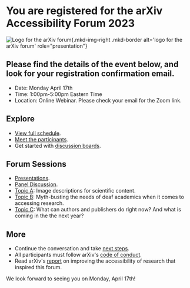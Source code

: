 # You are registered for the arXiv Accessibility Forum 2023

![Logo for the arXiv forum](../../assets/arxiv-lockup-forum-bgcolor.png){.mkd-img-right .mkd-border alt='logo for the arXiv forum' role="presentation"}

## Please find the details of the event below, and look for your registration confirmation email.

- Date: Monday April 17th
- Time: 1:00pm-5:00pm Eastern Time
- Location: Online Webinar. Please check your email for the Zoom link.

## Explore
- [View full schedule](schedule.md).
- [Meet the participants](participants.md).
- Get started with [discussion boards](getting-started.md).

## Forum Sessions
- [Presentations](presentations.md).
- [Panel Discussion](panel.md).
- [Topic A](alt-descriptions.md): Image descriptions for scientific content.
- [Topic B](mythbusting-deaf-needs.md): Myth-busting the needs of deaf academics when it comes to accessing research.
- [Topic C](authoring-and-publishing.md): What can authors and publishers do right now? And what is coming in the the next year?

## More
- Continue the conversation and take [next steps](next-steps.md).
- All participants must follow arXiv's [code of conduct](https://info.arxiv.org/help/policies/code_of_conduct.html#inclusiveness-and-respect).
- Read arXiv's [report](
https://info.arxiv.org/about/accessibility_research_report.html) on improving the accessibility of research that inspired this forum.

We look forward to seeing you on Monday, April 17th!

